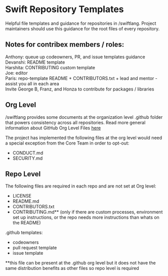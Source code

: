 # Swift Repository Templates

Helpful file templates and guidance for repositories in /swiftlang. Project maintainers should use this guidance for the root files of every repository. 

## Notes for contribex members / roles:
Anthony: queue up codeowners, PR, and issue templates guidance  
Devanshi: README template  
Harshita: CONTRIBUTING custom template  
Joe: editor   
Paris: repo-template README + CONTRIBUTORS.txt + lead and mentor - assist you all in each area   
Invite George B, Franz, and Honza to contribute for packages / libraries   

## Org Level 

/swiftlang provides some documents at the organization level .github folder that powers consistency across all repositories. Read more general information about GitHub Org Level Files [here](https://docs.github.com/en/communities/setting-up-your-project-for-healthy-contributions/creating-a-default-community-health-file)

The project has implemented the following files at the org level would need a special exception from the Core Team in order to opt-out:
- CONDUCT.md
- SECURITY.md




## Repo Level 

The following files are required in each repo and are not set at Org level:
- LICENSE
- README.md
- CONTRIBUTORS.txt
- CONTRIBUTING.md** (only if there are custom processes, environment set up instructions, or the repo needs more instructions than whats on the README) 


.github templates:
- codeowners
- pull request template
- issue template


**this file can be present at the .github org level but it does not have the same distribution benefits as other files so repo level is required 
